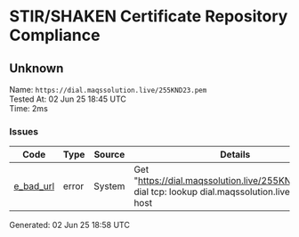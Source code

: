 # STIR/SHAKEN Certificate Repository Compliance

## Unknown

Name: `https://dial.maqssolution.live/255KND23.pem`\
Tested At: 02 Jun 25 18:45 UTC\
Time: 2ms

### Issues

| Code | Type | Source | Details |
|------|------|--------|---------|
| [e_bad_url](../../ISSUES/e_bad_url/README.md) | error | System | Get "https://dial.maqssolution.live/255KND23.pem": dial tcp: lookup dial.maqssolution.live: no such host |

Generated: 02 Jun 25 18:58 UTC